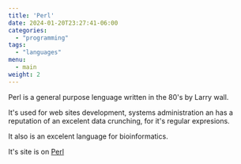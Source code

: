 ```yaml
---
title: 'Perl'
date: 2024-01-20T23:27:41-06:00
categories:
  - "programming"
tags: 
  - "languages"
menu:
  - main
weight: 2
---
```

Perl is a general purpose lenguage written in the 80's by Larry wall.

It's used for web sites development, systems administration an has a reputation of an excelent data crunching, for it's regular expresions. 

It also is an excelent language for bioinformatics.



It's site is on  [Perl](https://perl.org)